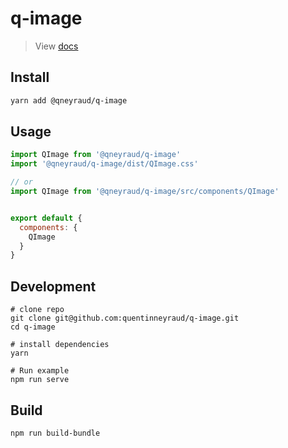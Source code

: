 # q-image

> View [docs]()


## Install

```bash
yarn add @qneyraud/q-image
```

## Usage

```js
import QImage from '@qneyraud/q-image'
import '@qneyraud/q-image/dist/QImage.css'

// or
import QImage from '@qneyraud/q-image/src/components/QImage'


export default {
  components: {
    QImage
  }
}
```

## Development

```
# clone repo
git clone git@github.com:quentinneyraud/q-image.git
cd q-image

# install dependencies
yarn

# Run example
npm run serve
```

## Build

```bash
npm run build-bundle
```
